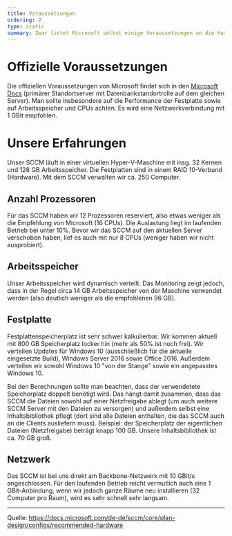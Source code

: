 ```yaml
---
title: Voraussetzungen
ordering: 2
type: static
summary: Zwar listet Microsoft selbst einige Voraussetzungen an die Hardware des SCCM-Servers, allerdings sind die für Schule sicherlich etwas übertrieben.
---
```


# Offizielle Voraussetzungen

Die offiziellen Voraussetzungen von Microsoft findet sich in den [Microsoft Docs](https://docs.microsoft.com/de-de/sccm/core/plan-design/configs/recommended-hardware) (primärer Standortserver mit Datenbankstandortrolle auf dem gleichen Server). Man sollte insbesondere auf die Performance der Festplatte sowie auf Arbeitsspeicher und CPUs achten. Es wird eine Netzwerkverbindung mit 1 GBit empfohlen.

# Unsere Erfahrungen

Unser SCCM läuft in einer virtuellen Hyper-V-Maschine mit insg. 32 Kernen und 128 GB Arbeitsspeicher. Die Festplatten sind in einem RAID 10-Verbund (Hardware). Mit dem SCCM verwalten wir ca. 250 Computer.

## Anzahl Prozessoren

Für das SCCM haben wir 12 Prozessoren reserviert, also etwas weniger als die Empfehlung von Microsoft (16 CPUs). Die Auslastung liegt im laufenden Betrieb bei unter 10%. Bevor wir das SCCM auf den aktuellen Server verschoben haben, lief es auch mit nur 8 CPUs (weniger haben wir nicht ausprobiert).

## Arbeitsspeicher

Unser Arbeitsspeicher wird dynamisch verteilt. Das Monitoring zeigt jedoch, dass in der Regel circa 14 GB Arbeitsspeicher von der Maschine verwendet werden (also deutlich weniger als die empfohlenen 96 GB).

## Festplatte

Festplattenspeicherplatz ist sehr schwer kalkulierbar. Wir kommen aktuell mit 800 GB Speicherplatz locker hin (mehr als 50% ist noch frei). Wir verteilen Updates für Windows 10 (ausschließlich für die aktuelle eingesetzte Build), Windows Server 2016 sowie Office 2016. Außerdem verteilen wir sowohl Windows 10 "von der Stange" sowie ein angepasstes Windows 10. 

Bei den Berechnungen sollte man beachten, dass der verwendetete Speicherplatz doppelt benötigt wird. Das hängt damit zusammen, dass das SCCM die Dateien sowohl auf einer Netzfreigabe ablegt (um auch weitere SCCM Server mit den Dateien zu versorgen) und außerdem selbst eine Inhaltsbibliothek pflegt (dort sind alle Dateien enthalten, die das SCCM auch an die Clients ausliefern muss). Beispiel: der Speicherplatz der eigentlichen Dateien (Netzfreigabe) beträgt knapp 100 GB. Unsere Inhaltsbibliothek ist ca. 70 GB groß.

## Netzwerk

Das SCCM ist bei uns direkt am Backbone-Netzwerk mit 10 GBit/s angeschlossen. Für den laufenden Betrieb reicht vermutlich auch eine 1 GBit-Anbindung, wenn wir jedoch ganze Räume neu installieren (32 Computer pro Raum), wird es sehr schnell sehr langsam.  

---
Quelle: https://docs.microsoft.com/de-de/sccm/core/plan-design/configs/recommended-hardware